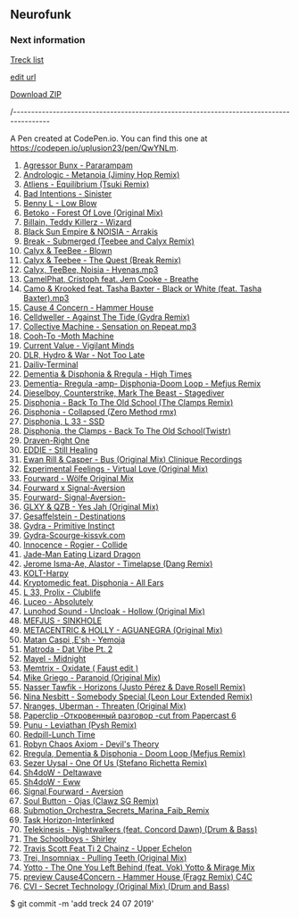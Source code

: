 ## Neurofunk

### Next information 

[Treck list](https://github.com/Fobiya/neurofunk/tree/gh-pages/treck)

[edit url](https://fobiya.github.io/neurofunk/treck/)  

[Download ZIP](https://github.com/Fobiya/neurofunk/archive/gh-pages.zip)


/----------------------------------------------------------------------------------------


A Pen created at CodePen.io. You can find this one at https://codepen.io/uplusion23/pen/QwYNLm.

 

1. [Agressor Bunx - Pararampam](https://fobiya.github.io/neurofunk/treck/Agressor%Bunx%-%Pararampam.mp3)
2. [Andrologic - Metanoia (Jiminy Hop Remix)](https://fobiya.github.io/neurofunk/treck/Andrologic%20-%20Metanoia%20(Jiminy%20Hop%20Remix).mp3)
3. [Atliens - Equilibrium (Tsuki Remix)](https://fobiya.github.io/neurofunk/treck/Atliens%20-%20Equilibrium%20(Tsuki%20Remix).mp3)
4. [Bad Intentions - Sinister](https://fobiya.github.io/neurofunk/treck/Bad%20Intentions%20-%20Sinister.mp3)
5. [Benny L - Low Blow](https://fobiya.github.io/neurofunk/treck/Benny%20L%20-%20Low%20Blow.mp3)
6. [Betoko - Forest Of Love (Original Mix)](https://fobiya.github.io/neurofunk/treck/Betoko%20-%20Forest%20Of%20Love%20(Original%20Mix).mp3)
7. [Billain, Teddy Killerz - Wizard](https://fobiya.github.io/neurofunk/treck/Billain,%20Teddy%20Killerz%20-%20Wizard.mp3)
8. [Black Sun Empire & NOISIA - Arrakis](https://fobiya.github.io/neurofunk/treck/Black%20Sun%20Empire%20&%20NOISIA%20-%20Arrakis.mp3)
9. [Break - Submerged (Teebee and Calyx Remix)](https://fobiya.github.io/neurofunk/treck/Break%20-%20Submerged%20(Teebee%20and%20Calyx%20Remix).mp3)
10. [Calyx & TeeBee - Blown](https://fobiya.github.io/neurofunk/treck/Calyx%20&%20TeeBee%20-%20Blown.mp3)
11. [Calyx & Teebee - The Quest (Break Remix)](https://fobiya.github.io/neurofunk/treck/Calyx%20&%20Teebee%20-%20The%20Quest%20(Break%20Remix).mp3)
12. [Calyx, TeeBee, Noisia - Hyenas.mp3](https://fobiya.github.io/neurofunk/treck/Calyx,%20TeeBee,%20Noisia%20-%20Hyenas.mp3)
13. [CamelPhat, Cristoph feat. Jem Cooke - Breathe](https://fobiya.github.io/neurofunk/treck/CamelPhat,%20Cristoph%20feat.%20Jem%20Cooke%20-%20Breathe.mp3)
14. [Camo & Krooked feat. Tasha Baxter - Black or White (feat. Tasha Baxter).mp3](https://fobiya.github.io/neurofunk/treck/Camo%20&%20Krooked%20feat.%20Tasha%20Baxter%20-%20Black%20or%20White%20(feat.%20Tasha%20Baxter).mp3)
14. [Cause 4 Concern - Hammer House](https://fobiya.github.io/neurofunk/treck/Cause%204%20Concern%20-%20Hammer%20House.mp3)
15. [Celldweller - Against The Tide (Gydra Remix)](https://fobiya.github.io/neurofunk/treck/Celldweller%20-%20Against%20The%20Tide%20(Gydra%20Remix).mp3)
16. [Collective Machine - Sensation on Repeat.mp3](https://fobiya.github.io/neurofunk/treck/Collective%20Machine%20-%20Sensation%20on%20Repeat.mp3)
17. [Cooh-To -Moth Machine](https://fobiya.github.io/neurofunk/treck/Cooh-To%20-Moth%20Machine.mp3)
18. [Current Value - Vigilant Minds](https://fobiya.github.io/neurofunk/treck/Current%20Value%20-%20Vigilant%20Minds.mp3)
19. [DLR, Hydro & War - Not Too Late](https://fobiya.github.io/neurofunk/treck/DLR,%20Hydro%20&%20War%20-%20Not%20Too%20Late.mp3)
20. [Dailiv-Terminal](https://fobiya.github.io/neurofunk/treck/Dailiv-Terminal.mp3)
23. [Dementia & Disphonia & Rregula - High Times](https://fobiya.github.io/neurofunk/treck/Dementia%20&%20Disphonia%20&%20Rregula%20-%20High%20Times.mp3)
24. [Dementia- Rregula -amp- Disphonia-Doom Loop - Mefjus Remix](https://fobiya.github.io/neurofunk/treck/Dementia-%20Rregula%20-amp-%20Disphonia-Doom%20Loop%20-%20Mefjus%20Remix.mp3)
25. [Dieselboy, Counterstrike, Mark The Beast - Stagediver](https://fobiya.github.io/neurofunk/treck/Dieselboy,%20Counterstrike,%20Mark%20The%20Beast%20-%20Stagediver.mp3)
26. [Disphonia - Back To The Old School (The Clamps Remix)](https://fobiya.github.io/neurofunk/treck/Disphonia%20-%20Back%20To%20The%20Old%20School%20(The%20Clamps%20Remix).mp3)
27. [Disphonia - Collapsed (Zero Method rmx)](https://fobiya.github.io/neurofunk/treck/Disphonia%20-%20Collapsed%20(Zero%20Method%20rmx).mp3)
28. [Disphonia, L 33 - SSD](https://fobiya.github.io/neurofunk/treck/Disphonia,%20L%2033%20-%20SSD.mp3)
29. [Disphonia, the Clamps - Back To The Old School(Twistr)](https://fobiya.github.io/neurofunk/treck/Disphonia,%20the%20Clamps%20-%20Back%20To%20The%20Old%20School(Twistr).mp3)
30. [Draven-Right One](https://fobiya.github.io/neurofunk/treck/Draven-Right%20One.mp3)
31. [EDDIE - Still Healing](https://fobiya.github.io/neurofunk/treck/EDDIE%20-%20Still%20Healing.mp3)
32. [Ewan Rill & Casper - Bus (Original Mix) Clinique Recordings](https://fobiya.github.io/neurofunk/treck/Ewan%20Rill%20&%20Casper%20-%20Bus%20(Original%20Mix)%20Clinique%20Recordings.mp3)
33. [Experimental Feelings - Virtual Love (Original Mix)](https://fobiya.github.io/neurofunk/treck/Experimental%20Feelings%20-%20Virtual%20Love%20(Original%20Mix).mp3)
34. [Fourward - Wölfe Original Mix](https://fobiya.github.io/neurofunk/treck/Fourward%20-%20Wölfe%20Original%20Mix.mp3)
35. [Fourward x Signal-Aversion](https://fobiya.github.io/neurofunk/treck/Fourward%20x%20Signal-Aversion.mp3)
36. [Fourward- Signal-Aversion-](https://fobiya.github.io/neurofunk/treck/Fourward-%20Signal-Aversion-.mp3)
37. [GLXY & QZB - Yes Jah (Original Mix)](https://fobiya.github.io/neurofunk/treck/GLXY%20&%20QZB%20-%20Yes%20Jah%20(Original%20Mix).mp3)
38. [Gesaffelstein - Destinations](https://fobiya.github.io/neurofunk/treck/Gesaffelstein%20-%20Destinations.mp3)
39. [Gydra - Primitive Instinct](https://fobiya.github.io/neurofunk/treck/Gydra%20-%20Primitive%20Instinct.mp3)
40. [Gydra-Scourge-kissvk.com](https://fobiya.github.io/neurofunk/treck/Gydra-Scourge-kissvk.com.mp3)
41. [Innocence - Rogier - Collide](https://fobiya.github.io/neurofunk/treck/Innocence%20-%20Rogier%20-%20Collide.mp3)
42. [Jade-Man Eating Lizard Dragon](https://fobiya.github.io/neurofunk/treck/Jade-Man%20Eating%20Lizard%20Dragon.mp3)
43. [Jerome Isma-Ae, Alastor - Timelapse (Dang Remix)](https://fobiya.github.io/neurofunk/treck/Jerome%20Isma-Ae,%20Alastor%20-%20Timelapse%20(Dang%20Remix).mp3)
44. [KOLT-Harpy](https://fobiya.github.io/neurofunk/treck/KOLT-Harpy.mp3)
45. [Kryptomedic feat. Disphonia - All Ears](https://fobiya.github.io/neurofunk/treck/Kryptomedic%20feat.%20Disphonia%20-%20All%20Ears.mp3)
46. [L 33, Prolix - Clublife](https://fobiya.github.io/neurofunk/treck/L%2033,%20Prolix%20-%20Clublife.mp3)
47. [Luceo - Absolutely](https://fobiya.github.io/neurofunk/treck/Luceo%20-%20Absolutely.mp3)
48. [Lunohod Sound - Uncloak - Hollow (Original Mix)](https://fobiya.github.io/neurofunk/treck/Lunohod%20Sound%20-%20Uncloak%20-%20Hollow%20(Original%20Mix).mp3)
49. [MEFJUS - SINKHOLE](https://fobiya.github.io/neurofunk/treck/MEFJUS%20-%20SINKHOLE.mp3)
50. [METACENTRIC & HOLLY - AGUANEGRA (Original Mix)](https://fobiya.github.io/neurofunk/treck/METACENTRIC%20&%20HOLLY%20-%20AGUANEGRA%20(Original%20Mix).mp3)
51. [Matan Caspi ,E'sh - Yemoja](https://fobiya.github.io/neurofunk/treck/Matan%20Caspi%20,E'sh%20-%20Yemoja.mp3)
52. [Matroda - Dat Vibe Pt. 2](https://fobiya.github.io/neurofunk/treck/Matroda%20-%20Dat%20Vibe%20Pt.%202.mp3)
53. [Mayel - Midnight](https://fobiya.github.io/neurofunk/treck/Mayel%20-%20Midnight.mp3)
54. [Memtrix - Oxidate ( Faust edit )](https://fobiya.github.io/neurofunk/treck/Memtrix%20-%20Oxidate%20(%20Faust%20edit%20).mp3)
55. [Mike Griego - Paranoid (Original Mix)](https://fobiya.github.io/neurofunk/treck/Mike%20Griego%20-%20Paranoid%20(Original%20Mix).mp3)
56. [Nasser Tawfik - Horizons (Justo Pérez & Dave Rosell Remix)](https://fobiya.github.io/neurofunk/treck/Nasser%20Tawfik%20-%20Horizons%20(Justo%20Pérez%20&%20Dave%20Rosell%20Remix).mp3)
57. [Nina Nesbitt - Somebody Special (Leon Lour Extended Remix)](https://fobiya.github.io/neurofunk/treck/Nina%20Nesbitt%20-%20Somebody%20Special%20(Leon%20Lour%20Extended%20Remix).mp3)
58. [Nranges, Uberman - Threaten (Original Mix)](https://fobiya.github.io/neurofunk/treck/Nranges,%20Uberman%20-%20Threaten%20(Original%20Mix).mp3)
59. [Paperclip -Откровенный разговор -cut from Papercast 6](https://fobiya.github.io/neurofunk/treck/Paperclip%20-Откровенный%20разговор%20-cut%20from%20Papercast%206.mp3)
60. [Punu - Leviathan (Pysh Remix)](https://fobiya.github.io/neurofunk/treck/Punu%20-%20Leviathan%20(Pysh%20Remix).mp3)
61. [Redpill-Lunch Time](https://fobiya.github.io/neurofunk/treck/Redpill-Lunch%20Time.mp3)
62. [Robyn Chaos Axiom - Devil's Theory](https://fobiya.github.io/neurofunk/treck/Robyn%20Chaos%20Axiom%20-%20Devil's%20Theory.mp3)
63. [Rregula, Dementia & Disphonia - Doom Loop (Mefjus Remix)](https://fobiya.github.io/neurofunk/treck/Rregula,%20Dementia%20&%20Disphonia%20-%20Doom%20Loop%20(Mefjus%20Remix).mp3)
64. [Sezer Uysal - One Of Us (Stefano Richetta Remix)](https://fobiya.github.io/neurofunk/treck/Sezer%20Uysal%20-%20One%20Of%20Us%20(Stefano%20Richetta%20Remix).mp3)
65. [Sh4doW - Deltawave](https://fobiya.github.io/neurofunk/treck/Sh4doW%20-%20Deltawave.mp3)
66. [Sh4doW - Eww](https://fobiya.github.io/neurofunk/treck/Sh4doW%20-%20Eww.mp3)
67. [Signal,Fourward - Aversion](https://fobiya.github.io/neurofunk/treck/Signal,Fourward%20-%20Aversion.mp3)
68. [Soul Button - Ojas (Clawz SG Remix)](https://fobiya.github.io/neurofunk/treck/Soul%20Button%20-%20Ojas%20(Clawz%20SG%20Remix).mp3)
69. [Submotion_Orchestra_Secrets_Marina_Faib_Remix](https://fobiya.github.io/neurofunk/treck/Submotion_Orchestra_Secrets_Marina_Faib_Remix.mp3)
70. [Task Horizon-Interlinked](https://fobiya.github.io/neurofunk/treck/Task%20Horizon-Interlinked.mp3)
71. [Telekinesis - Nightwalkers (feat. Concord Dawn) (Drum & Bass)](https://fobiya.github.io/neurofunk/treck/Telekinesis%20-%20Nightwalkers%20(feat.%20Concord%20Dawn)%20(Drum%20&%20Bass).mp3)
72. [The Schoolboys - Shirley](https://fobiya.github.io/neurofunk/treck/The%20Schoolboys%20-%20Shirley.mp3)
73. [Travis Scott Feat Ti 2 Chainz - Upper Echelon](https://fobiya.github.io/neurofunk/treck/Travis%20Scott%20Feat%20Ti%202%20Chainz%20-%20Upper%20Echelon.mp3)
74. [Trei, Insomniax - Pulling Teeth (Original Mix)](https://fobiya.github.io/neurofunk/treck/Trei,%20Insomniax%20-%20Pulling%20Teeth%20(Original%20Mix).mp3)
75. [Yotto - The One You Left Behind (feat. Vok) Yotto & Mirage Mix](https://fobiya.github.io/neurofunk/treck/Yotto%20-%20The%20One%20You%20Left%20Behind%20(feat.%20Vok)%20Yotto%20&%20Mirage%20Mix.mp3)
76. [preview Cause4Concern - Hammer House (Fragz Remix) C4C](https://fobiya.github.io/neurofunk/treck/preview%20Cause4Concern%20-%20Hammer%20House%20(Fragz%20Remix)%20C4C.mp3)
77. [CVI - Secret Technology (Original Mix) (Drum and  Bass)](https://fobiya.github.io/neurofunk/treck/CVI%20-%20Secret%20Technology%20(Original%20Mix)%20(Drum%20and%20Bass).mp3)

$ git commit -m 'add treck 24 07 2019'


